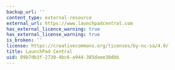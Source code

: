 ```yaml
---
backup_url: ''
content_type: external-resource
external_url: https://www.launchpadcentral.com
has_external_licence_warning: true
has_external_license_warning: true
is_broken: ''
license: https://creativecommons.org/licenses/by-nc-sa/4.0/
title: LaunchPad Central
uid: 09b7db3f-2730-4bc6-a944-385daee30dbb
---
```

